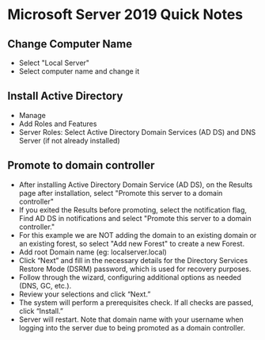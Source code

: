 # Microsoft Server 2019 Quick Notes

## Change Computer Name
- Select "Local Server"
- Select computer name and change it

## Install Active Directory
- Manage
- Add Roles and Features
- Server Roles: Select Active Directory Domain Services (AD DS) and DNS Server (if not already installed)

## Promote to domain controller
- After installing Active Directory Domain Service (AD DS), on the Results page after installation, select "Promote this server to a domain controller" 
- If you exited the Results before promoting, select the notification flag, Find AD DS in notifications and select "Promote this server to a domain controller."
- For this example we are NOT adding the domain to an existing domain or an existing forest, so select "Add new Forest" to create a new Forest.
- Add root Domain name (eg: localserver.local)
- Click “Next” and fill in the necessary details for the Directory Services Restore Mode (DSRM) password, which is used for recovery purposes.
- Follow through the wizard, configuring additional options as needed (DNS, GC, etc.).
- Review your selections and click “Next.”
- The system will perform a prerequisites check. If all checks are passed, click “Install.”
- Server will restart. Note that domain name with your username when logging into the server due to being promoted as a domain controller.

